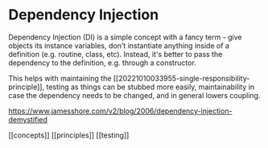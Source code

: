 # Dependency Injection

Dependency Injection (DI) is a simple concept with a fancy term - give objects its instance variables, don't instantiate anything inside of a definition (e.g. routine, class, etc). Instead, it's better to pass the dependency to the definition, e.g. through a constructor.

This helps with maintaining the [[20221010033955-single-responsibility-principle]], testing as things can be stubbed more easily, maintainability in case the dependency needs to be changed, and in general lowers coupling.

https://www.jamesshore.com/v2/blog/2006/dependency-injection-demystified

[[concepts]]
[[principles]]
[[testing]]